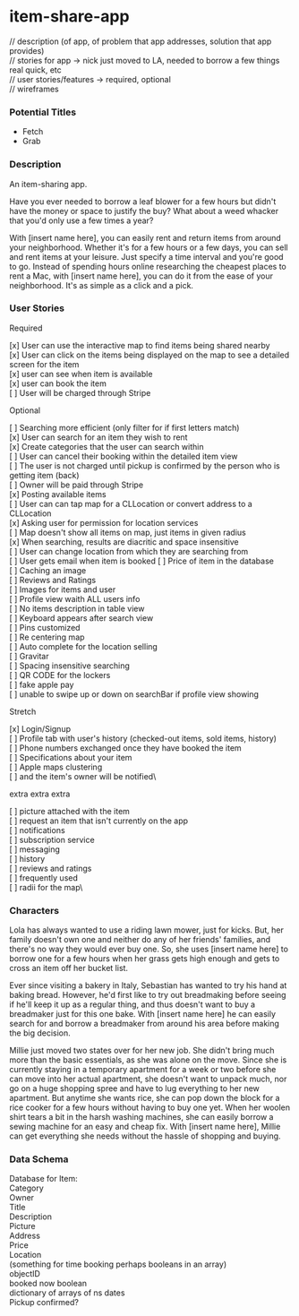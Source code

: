 # item-share-app

// description (of app, of problem that app addresses, solution that app provides)\
// stories for app -> nick just moved to LA, needed to borrow a few things real quick, etc\
// user stories/features -> required, optional\
// wireframes

### Potential Titles
- Fetch
- Grab


### Description
An item-sharing app.  

Have you ever needed to borrow a leaf blower for a few hours but didn't have the money or space to justify the buy? What about a weed whacker that you'd only use a few times a year? 

With [insert name here], you can easily rent and return items from around your neighborhood. Whether it's for a few hours or a few days, you can sell and rent items at your leisure. Just specify a time interval and you're good to go. Instead of spending hours online researching the cheapest places to rent a Mac, with [insert name here], you can do it from the ease of your neighborhood. It's as simple as a click and a pick. 

### User Stories 

Required

[x] User can use the interactive map to find items being shared nearby\
[x] User can click on the items being displayed on the map to see a detailed screen for the item\
[x] user can see when item is available\
[x] user can book the item\
[ ] User will be charged through Stripe

Optional

[ ] Searching more efficient (only filter for if first letters match)\
[x] User can search for an item they wish to rent\
    [x] Create categories that the user can search within\
[ ] User can cancel their booking within the detailed item view\
[ ] The user is not charged until pickup is confirmed by the person who is getting item (back)\
[ ] Owner will be paid through Stripe\
[x] Posting available items\
[ ] User can can tap map for a CLLocation or convert address to a CLLocation\
[x] Asking user for permission for location services\
[ ] Map doesn't show all items on map, just items in given radius\
[x] When searching, results are diacritic and space insensitive\
[ ] User can change location from which they are searching from\
[ ] User gets email when item is booked
[ ] Price of item in the database\
[ ] Caching an image\
[ ] Reviews and Ratings\
[ ] Images for items and user\
[ ] Profile view waith ALL users info\
[ ] No items description in table view\
[ ] Keyboard appears after search view\
[ ] Pins customized\
[ ] Re centering map\
[ ] Auto complete for the location selling\
[ ] Gravitar\
[ ] Spacing insensitive searching \
[ ] QR CODE for the lockers\
[ ] fake apple pay\
[ ] unable to swipe up or down on searchBar if profile view showing

Stretch

[x] Login/Signup\
[ ] Profile tab with user's history (checked-out items, sold items, history)\
[ ] Phone numbers exchanged once they have booked the item\
[ ] Specifications about your item\
[ ] Apple maps clustering\
[ ] and the item's owner will be notified\


extra extra extra

[ ] picture attached with the item\
[ ] request an item that isn't currently on the app\
[ ] notifications\
[ ] subscription service\
[ ] messaging\
[ ] history\
[ ] reviews and ratings\
[ ] frequently used\
[ ] radii for the map\


### Characters
Lola has always wanted to use a riding lawn mower, just for kicks. But, her family doesn't own one and neither do any of her friends' families, and there's no way they would ever buy one. So, she uses [insert name here] to borrow one for a few hours when her grass gets high enough and gets to cross an item off her bucket list. 

Ever since visiting a bakery in Italy, Sebastian has wanted to try his hand at baking bread. However, he'd first like to try out breadmaking before seeing if he'll keep it up as a regular thing, and thus doesn't want to buy a breadmaker just for this one bake. With [insert name here] he can easily search for and borrow a breadmaker from around his area before making the big decision. 

Millie just moved two states over for her new job. She didn't bring much more than the basic essentials, as she was alone on the move. Since she is currently staying in a temporary apartment for a week or two before she can move into her actual apartment, she doesn't want to unpack much, nor go on a huge shopping spree and have to lug everything to her new apartment. But anytime she wants rice, she can pop down the block for a rice cooker for a few hours without having to buy one yet. When her woolen shirt tears a bit in the harsh washing machines, she can easily borrow a sewing machine for an easy and cheap fix. With [insert name here], Millie can get everything she needs without the hassle of shopping and buying. 

### Data Schema
Database for Item:\
Category\
Owner\
Title\
Description\
Picture\
Address\
Price\
Location\
(something for time booking perhaps booleans in an array)\
objectID\
booked now boolean\
dictionary of arrays of ns dates\
Pickup confirmed?



